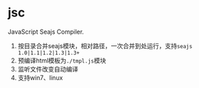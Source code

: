 jsc
===

JavaScript Seajs Compiler.



1. 按目录合并seajs模块，相对路径，一次合并到处运行，支持`seajs 1.0|1.1|1.2|1.3|1.3+`
1. 预编译html模板为`./tmpl.js`模块
1. 监听文件改变自动编译
1. 支持win7、linux
